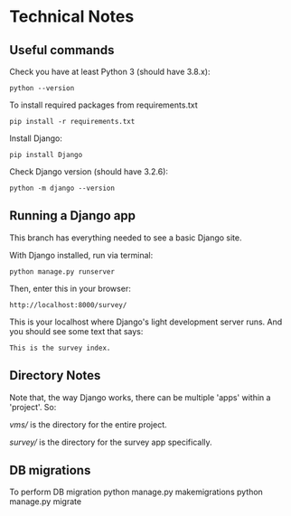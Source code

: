 # Technical Notes

## Useful commands
Check you have at least Python 3 (should have 3.8.x):

    python --version
    
To install required packages from requirements.txt

    pip install -r requirements.txt

Install Django:

    pip install Django

Check Django version (should have 3.2.6):

    python -m django --version

## Running a Django app

This branch has everything needed to see a basic Django site.

With Django installed, run via terminal:

    python manage.py runserver

Then, enter this in your browser:

    http://localhost:8000/survey/

This is your localhost where Django's light development server runs. And you should see some text that says:

    This is the survey index.

## Directory Notes

Note that, the way Django works, there can be multiple 'apps' within a 'project'. So:

*vms/* is the directory for the entire project.

*survey/* is the directory for the survey app specifically.

## DB migrations
To perform DB migration
python manage.py makemigrations
python manage.py migrate

